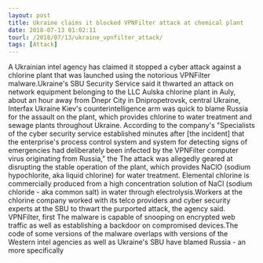 ```yaml
---
layout: post
title: Ukraine claims it blocked VPNFilter attack at chemical plant
date: 2018-07-13 01:02:11
tourl: /2018/07/13/ukraine_vpnfilter_attack/
tags: [Attack]
---
```

A Ukrainian intel agency has claimed it stopped a cyber attack against a chlorine plant that was launched using the notorious VPNFilter malware.Ukraine's SBU Security Service said it thwarted an attack on network equipment belonging to the LLC Aulska chlorine plant in Auly, about an hour away from Dnepr City in Dnipropetrovsk, central Ukraine, Interfax Ukraine Kiev's counterintelligence arm was quick to blame Russia for the assault on the plant, which provides chlorine to water treatment and sewage plants throughout Ukraine. According to the company's "Specialists of the cyber security service established minutes after [the incident] that the enterprise's process control system and system for detecting signs of emergencies had deliberately been infected by the VPNFilter computer virus originating from Russia," the The attack was allegedly geared at disrupting the stable operation of the plant, which provides NaClO (sodium hypochlorite, aka liquid chlorine) for water treatment. Elemental chlorine is commercially produced from a high concentration solution of NaCl (sodium chloride - aka common salt) in water through electrolysis.Workers at the chlorine company worked with its telco providers and cyber security experts at the SBU to thwart the purported attack, the agency said. VPNFilter, first The malware is capable of snooping on encrypted web traffic as well as establishing a backdoor on compromised devices.The code of some versions of the malware overlaps with versions of the Western intel agencies as well as Ukraine's SBU have blamed Russia - an more specifically 